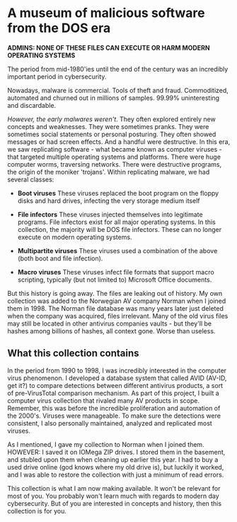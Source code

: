 
<h1>A museum of malicious software from the DOS era</h1>

**ADMINS: NONE OF THESE FILES CAN EXECUTE OR HARM MODERN OPERATING SYSTEMS**


The period from mid-1980'ies until the end of the century was an incredibly important period in cybersecurity. 



Nowadays, malware is commercial. Tools of theft and fraud. Commoditized, automated and churned out in millions of samples.
99.99% uninteresting and discardable.



*However, the early malwares weren't*. They often explored entirely new concepts and weaknesses. They were sometimes pranks. They were sometimes social statements or personal posturing. They often showed messages or had screen effects. And a handful were destructive. In this era, we saw replicating software - what became known as computer viruses - that targeted multiple operating systems and platforms. There were huge computer worms, traversing networks. There were destructive programs, the origin of the moniker 'trojans'. Within replicating malware, we had several classes:

* **Boot viruses**
These viruses replaced the boot program on the floppy disks and hard drives, infecting the very storage medium itself

* **File infectors**
These viruses injected themselves into legitimate programs. File infectors exist for all major operating systems. In this collection, the majority will be DOS file infectors. These can no longer execute on modern operating systems.

* **Multipartite viruses**
These viruses used a combination of the above (both boot and file infection).
  
* **Macro viruses**
These viruses infect file formats that support macro scripting, typically (but not limited to) Microsoft Office documents.

But this history is going away. The files are leaking out of history. My own collection was added to the Norwegian AV company Norman when I joined them in 1998. The Norman file database was many years later just deleted when the company was acquired, files irrelevant. Many of the old virus files may still be located in other antivirus companies vaults - but they'll be hashes among billions of hashes, all context gone. Worse than useless.


<h2>What this collection contains</h2>

In the period from 1990 to 1998, I was incredibly interested in the computer virus phenomenon. I developed a database system that called AVID (AV-ID, get it?) to compare detections between different antivirus products, a sort of pre-VirusTotal comparison mechanism. As part of this project, I built a computer virus collection that rivaled many AV products in scope. Remember, this was before the incredible proliferation and automation of the 2000's. Viruses were manageable.
To make sure the detections were consistent, I also personally maintained, analyzed and replicated most viruses.  

As I mentioned, I gave my collection to Norman when I joined them. HOWEVER: I saved it on IOMega ZIP drives. I stored them in the basement, and stubled upon them when cleaning up earlier this year. I had to buy a used drive online (god knows where my old drive is), but luckily it worked, and I was able to restore the collection with just a minimum of read errors.

This collection is what I am now making available. It won't be relevant for most of you. You probably won't learn much with regards to modern day cybersecurity. But of you are interested in concepts and history, then this collection is for you. 





